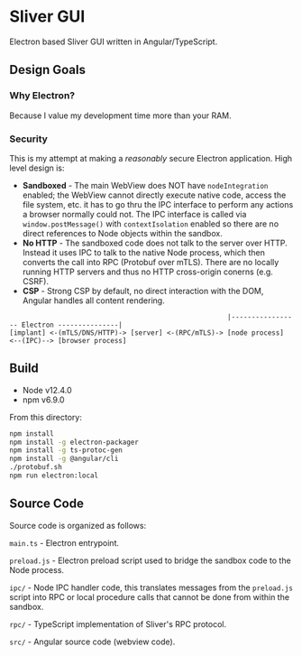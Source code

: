 # Sliver GUI

Electron based Sliver GUI written in Angular/TypeScript.

## Design Goals

### Why Electron?

Because I value my development time more than your RAM.

### Security

This is my attempt at making a _reasonably_ secure Electron application. High level design is:

* __Sandboxed__ - The main WebView does NOT have `nodeIntegration` enabled; the WebView cannot directly execute native code, access the file system, etc. it has to go thru the IPC interface to perform any actions a browser normally could not. The IPC interface is called via `window.postMessage()` with `contextIsolation` enabled so there are no direct references to Node objects within the sandbox.
* __No HTTP__ - The sandboxed code does not talk to the server over HTTP. Instead it uses IPC to talk to the native Node process, which then converts the call into RPC (Protobuf over mTLS). There are no locally running HTTP servers and thus no HTTP cross-origin conerns (e.g. CSRF).
* __CSP__ - Strong CSP by default, no direct interaction with the DOM, Angular handles all content rendering.

```
                                                      |----------------- Electron ---------------|
[implant] <-(mTLS/DNS/HTTP)-> [server] <-(RPC/mTLS)-> [node process] <--(IPC)--> [browser process]
```

## Build

* Node v12.4.0
* npm v6.9.0

From this directory:

```bash
npm install
npm install -g electron-packager
npm install -g ts-protoc-gen
npm install -g @angular/cli
./protobuf.sh
npm run electron:local
```

## Source Code

Source code is organized as follows:

`main.ts` - Electron entrypoint.

`preload.js` - Electron preload script used to bridge the sandbox code to the Node process.

`ipc/` - Node IPC handler code, this translates messages from the `preload.js` script into RPC or local procedure calls that cannot be done from within the sandbox.

`rpc/` - TypeScript implementation of Sliver's RPC protocol.

`src/` - Angular source code (webview code).
